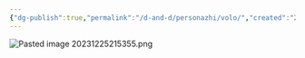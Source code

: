 ```yaml
---
{"dg-publish":true,"permalink":"/d-and-d/personazhi/volo/","created":"2023-12-25T21:53:52.488+04:00","updated":"2023-12-26T15:50:33.821+04:00"}
---
```




![Pasted image 20231225215355.png](/img/user/img/Pasted%20image%2020231225215355.png)
